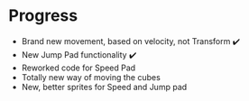 # Progress
- Brand new movement, based on velocity, not Transform :heavy_check_mark:
- New Jump Pad functionality :heavy_check_mark:
- Reworked code for Speed Pad
- Totally new way of moving the cubes
- New, better sprites for Speed and Jump pad